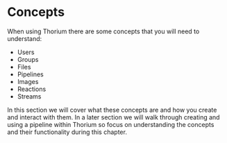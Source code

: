 # Concepts

When using Thorium there are some concepts that you will need to understand:
- Users
- Groups
- Files
- Pipelines
- Images
- Reactions
- Streams

In this section we will cover what these concepts are and how you create and
interact with them. In a later section we will walk through creating and using
a pipeline within Thorium so focus on understanding the concepts and their
functionality during this chapter.
